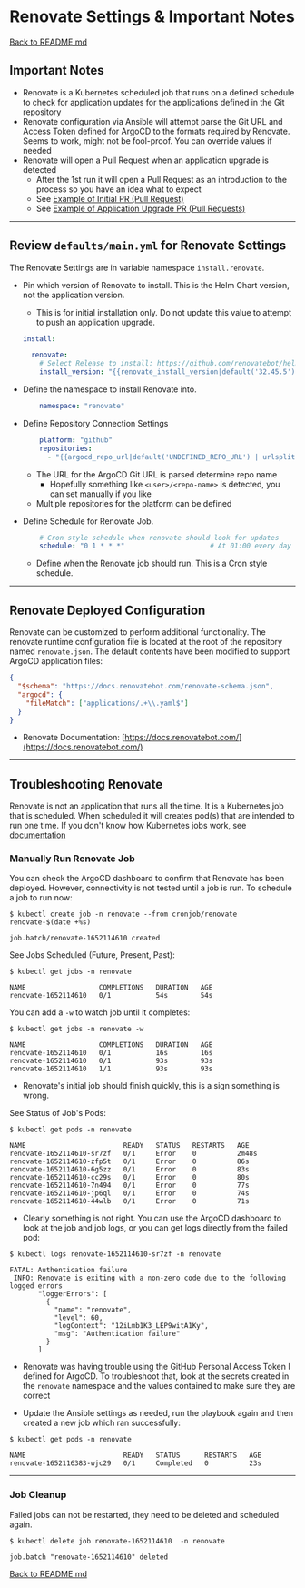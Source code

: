 # Renovate Settings & Important Notes

[Back to README.md](../README.md)

## Important Notes

* Renovate is a Kubernetes scheduled job that runs on a defined schedule to check for application updates for the applications defined in the Git repository
* Renovate configuration via Ansible will attempt parse the Git URL and Access Token defined for ArgoCD to the formats required by Renovate. Seems to work, might not be fool-proof. You can override values if needed
* Renovate will open a Pull Request when an application upgrade is detected
  * After the 1st run it will open a Pull Request as an introduction to the process so you have an idea what to expect
  * See [Example of Initial PR (Pull Request)](renovate-workflow-example.md)
  * See [Example of Application Upgrade PR (Pull Requests)](renovate-workflow-multi.md)

---

## Review `defaults/main.yml` for Renovate Settings

The Renovate Settings are in variable namespace `install.renovate`.

* Pin which version of Renovate to install.  This is the Helm Chart version, not the application version.
  * This is for initial installation only. Do not update this value to attempt to push an application upgrade.

  ```yaml
  install:

    renovate:
      # Select Release to install: https://github.com/renovatebot/helm-charts/releases
      install_version: "{{renovate_install_version|default('32.45.5')}}"
  ```

* Define the namespace to install Renovate into.

  ```yaml
      namespace: "renovate"
  ```

* Define Repository Connection Settings

  ```yaml
      platform: "github"
      repositories:
        - "{{argocd_repo_url|default('UNDEFINED_REPO_URL') | urlsplit('path') | regex_replace('^\\/|\\/$, ''') }}"    # Hopefully the <user>/<repo-name> part of URL
  ```
  
  * The URL for the ArgoCD Git URL is parsed determine repo name
    * Hopefully something like `<user>/<repo-name>` is detected, you can set manually if you like
  * Multiple repositories for the platform can be defined

* Define Schedule for Renovate Job.

  ```yaml
      # Cron style schedule when renovate should look for updates
      schedule: "0 1 * * *"                     # At 01:00 every day
  ```
  
  * Define when the Renovate job should run.  This is a Cron style schedule.

---

## Renovate Deployed Configuration

Renovate can be customized to perform additional functionality.  The renovate runtime configuration file is located at the root of the repository named `renovate.json`. The default contents have been modified to support ArgoCD application files:

```json
{
  "$schema": "https://docs.renovatebot.com/renovate-schema.json",
  "argocd": {
    "fileMatch": ["applications/.+\\.yaml$"]
  }
}
```

* Renovate Documentation: [https://docs.renovatebot.com/](https://docs.renovatebot.com/)

---

## Troubleshooting Renovate

Renovate is not an application that runs all the time.  It is a Kubernetes job that is scheduled.  When scheduled it will creates pod(s) that are intended to run one time.  If you don't know how Kubernetes jobs work, see [documentation](https://kubernetes.io/docs/concepts/workloads/controllers/job/)

### Manually Run Renovate Job

You can check the ArgoCD dashboard to confirm that Renovate has been deployed.  However, connectivity is not tested until a job is run.  To schedule a job to run now:

```shell
$ kubectl create job -n renovate --from cronjob/renovate renovate-$(date +%s)

job.batch/renovate-1652114610 created
```

See Jobs Scheduled (Future, Present, Past):

```shell
$ kubectl get jobs -n renovate

NAME                  COMPLETIONS   DURATION   AGE
renovate-1652114610   0/1           54s        54s
```

You can add a `-w` to watch job until it completes:

```shell
$ kubectl get jobs -n renovate -w

NAME                  COMPLETIONS   DURATION   AGE
renovate-1652114610   0/1           16s        16s
renovate-1652114610   0/1           93s        93s
renovate-1652114610   1/1           93s        93s

```

* Renovate's initial job should finish quickly, this is a sign something is wrong.

See Status of Job's Pods:

```shell
$ kubectl get pods -n renovate

NAME                        READY   STATUS   RESTARTS   AGE
renovate-1652114610-sr7zf   0/1     Error    0          2m48s
renovate-1652114610-zfp5t   0/1     Error    0          86s
renovate-1652114610-6g5zz   0/1     Error    0          83s
renovate-1652114610-cc29s   0/1     Error    0          80s
renovate-1652114610-7n494   0/1     Error    0          77s
renovate-1652114610-jp6ql   0/1     Error    0          74s
renovate-1652114610-44wlb   0/1     Error    0          71s
```

* Clearly something is not right.  You can use the ArgoCD dashboard to look at the job and job logs, or you can get logs directly from the failed pod:

```shell
$ kubectl logs renovate-1652114610-sr7zf -n renovate

FATAL: Authentication failure
 INFO: Renovate is exiting with a non-zero code due to the following logged errors
       "loggerErrors": [
         {
           "name": "renovate",
           "level": 60,
           "logContext": "12iLmb1K3_LEP9witA1Ky",
           "msg": "Authentication failure"
         }
       ]
```

* Renovate was having trouble using the GitHub Personal Access Token I defined for ArgoCD.  To troubleshoot that, look at the secrets created in the `renovate` namespace and the values contained to make sure they are correct

* Update the Ansible settings as needed, run the playbook again and then created a new job which ran successfully:

```shell
$ kubectl get pods -n renovate

NAME                        READY   STATUS      RESTARTS   AGE
renovate-1652116383-wjc29   0/1     Completed   0          23s
```

---

### Job Cleanup

Failed jobs can not be restarted, they need to be deleted and scheduled again.

```shell
$ kubectl delete job renovate-1652114610  -n renovate

job.batch "renovate-1652114610" deleted
```

[Back to README.md](../README.md)
